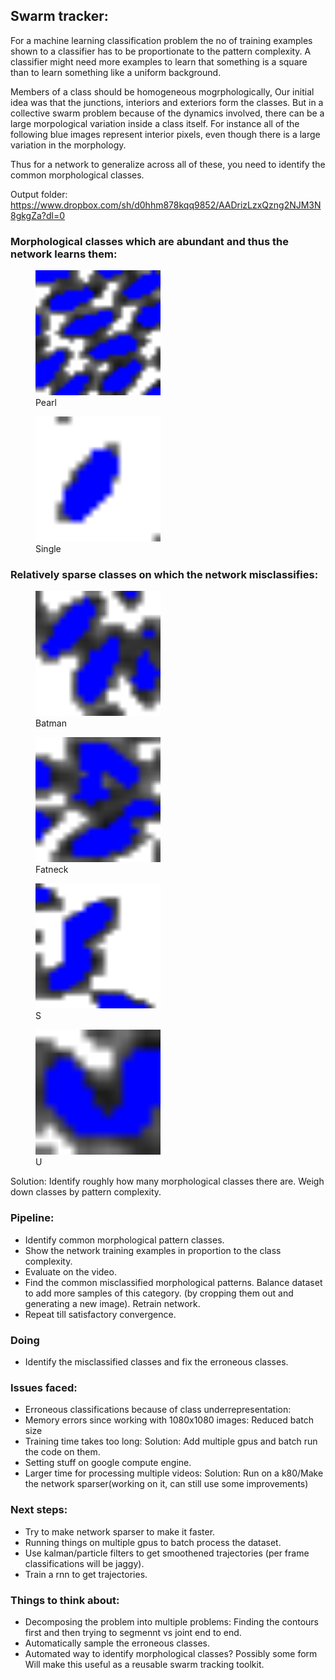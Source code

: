 ## Swarm tracker:

For a machine learning classification problem the no of training examples shown to a classifier has to be proportionate to the pattern complexity. A classifier might need more examples to learn that something is a square than to learn something like a uniform background.

Members of a class should be homogeneous mogrphologically, Our initial idea was that the junctions, interiors and exteriors form the classes. But in a collective swarm problem because of the dynamics involved, there can be a large morpological variation inside a class itself. For instance all of the following blue images represent interior pixels, even though there is a large variation in the morphology.

Thus for a network to generalize across all of these, you need to identify the common morphological classes.

Output folder: https://www.dropbox.com/sh/d0hhm878kqq9852/AADrizLzxQzng2NJM3N8gkgZa?dl=0

### Morphological classes which are abundant and thus the network learns them: 

<figure>
    <img src='morphological_classes/pearl.png?raw=true' width="200" height="200" alt='missing' />
    <figcaption>Pearl</figcaption>

</figure>

<figure>
    <img src='morphological_classes/single.png?raw=true' width="200" height="200" alt='missing' />
    <figcaption>Single</figcaption>

</figure>

### Relatively sparse classes on which the network misclassifies: 

<figure>
    <img src='morphological_classes/batman.png?raw=true' width="200" height="200" alt='missing' />
    <figcaption>Batman</figcaption>

</figure>

<figure>
    <img src='morphological_classes/fatneck.png?raw=true' width="200" height="200" alt='missing' />
    <figcaption>Fatneck</figcaption>

</figure>

<figure>
    <img src='morphological_classes/S.png?raw=true' width="200" height="200" alt='missing' />
    <figcaption>S</figcaption>

</figure>

<figure>
    <img src='morphological_classes/U.png?raw=true' width="200" height="200" alt='missing' />
    <figcaption>U</figcaption>

</figure>

Solution: Identify roughly how many morphological classes there are. Weigh down classes by pattern complexity.

### Pipeline:

* Identify common morphological pattern classes.
* Show the network training examples in proportion to the class complexity.
* Evaluate on the video.
* Find the common misclassified morphological patterns. Balance dataset to add more samples of this category. (by cropping them out and generating a new image). Retrain network.
* Repeat till satisfactory convergence.

### Doing
* Identify the misclassified classes and fix the erroneous classes.

### Issues faced:
* Erroneous classifications because of class underrepresentation:
* Memory errors since working with 1080x1080 images: Reduced batch size
* Training time takes too long: Solution: Add multiple gpus and batch run the code on them.
* Setting stuff on google compute engine.
* Larger time for processing multiple videos: Solution: Run on a k80/Make the network sparser(working on it, can still use some improvements)

### Next steps:
* Try to make network sparser to make it faster.
* Running things on multiple gpus to batch process the dataset.
* Use kalman/particle filters to get smoothened trajectories (per frame classifications will be jaggy).
* Train a rnn to get trajectories.

### Things to think about:
* Decomposing the problem into multiple problems: Finding the contours first and then trying to segmennt vs joint end to end.
* Automatically sample the erroneous classes.
* Automated way to identify morphological classes? Possibly some form Will make this useful as a reusable swarm tracking toolkit.



